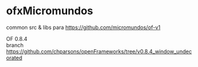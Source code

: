 # ofxMicromundos #  
  
common src & libs para https://github.com/micromundos/of-v1  
  
OF 0.8.4  
branch https://github.com/chparsons/openFrameworks/tree/v0.8.4_window_undecorated  
  
